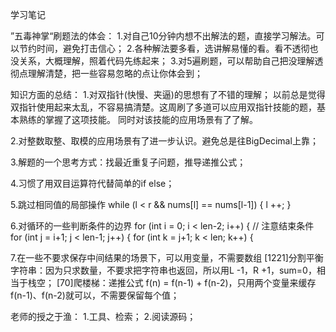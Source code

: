 学习笔记

”五毒神掌“刷题法的体会：
1.对自己10分钟内想不出解法的题，直接学习解法。可以节约时间，避免打击信心；
2.各种解法要多看，选讲解易懂的看。看不透彻也没关系，大概理解，照着代码先练起来；
3.对5遍刷题，可以帮助自己把没理解透彻点理解清楚，把一些容易忽略的点让你体会到；

知识方面的总结：
1.对双指针(快慢、夹逼)的思想有了不错的理解；
以前总是觉得双指针使用起来太乱，不容易搞清楚。这周刷了多道可以应用双指针技能的题，基本熟练的掌握了这项技能。
同时对该技能的应用场景有了了解。

2.对整数取整、取模的应用场景有了进一步认识。避免总是往BigDecimal上靠；

3.解题的一个思考方式：找最近重复子问题，推导递推公式；

4.习惯了用双目运算符代替简单的if else；

5.跳过相同值的局部操作
while (l < r && nums[l] == nums[l-1]) {      l ++;    }

6.对循环的一些判断条件的边界
for (int i = 0; i < len-2; i++) { // 注意结束条件
    for (int j = i+1; j < len-1; j++) {
        for (int k = j+1; k < len; k++) {

7.在一些不要求保存中间结果的场景下，可以用变量，不需要数组
[1221]分割平衡字符串：因为只求数量，不要求把字符串也返回，所以用L -1，R +1，sum=0，相当于栈空；
[70]爬楼梯：递推公式 f(n) = f(n-1) + f(n-2)，只用两个变量来缓存f(n-1)、f(n-2)就可以，不需要保留每个值；

老师的授之于渔：
1.工具、检索；
2.阅读源码；